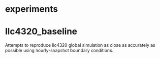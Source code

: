 # experiments

# llc4320_baseline
Attempts to reproduce llc4320 global simulation as close as
accurately as possible using hourly-snapshot boundary conditions.
